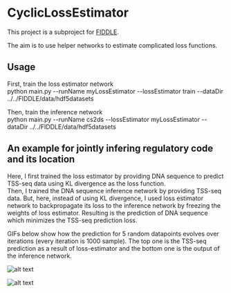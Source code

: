 # CyclicLossEstimator
This project is a subproject for [FIDDLE](https://github.com/ueser/FIDDLE).  

The aim is to use helper networks to estimate complicated loss functions.


## Usage

First, train the loss estimator network  
    python main.py --runName myLossEstimator --lossEstimator train --dataDir ../../FIDDLE/data/hdf5datasets

Then, train the inference network  
    python main.py --runName cs2ds --lossEstimator myLossEstimator --dataDir ../../FIDDLE/data/hdf5datasets

## An example for jointly infering regulatory code and its location
Here, I first trained the loss estimator by providing DNA sequence to predict TSS-seq data using KL divergence as the loss function.  
Then, I trained the DNA sequence inference network by providing TSS-seq data. But, here, instead of using KL divergence, I used loss estimator network to backpropagate its loss to the inference network by freezing the weights of loss estimator. Resulting is the prediction of DNA sequence which minimizes the TSS-seq prediction loss. 

GIFs below show how the prediction for 5 random datapoints evolves over iterations (every iteration is 1000 sample).
The top one is the TSS-seq prediction as a result of loss-estimator and the bottom one is the output of the inference network. 

![alt text](https://cloud.githubusercontent.com/assets/1741502/24807507/76fa3ad8-1b86-11e7-8400-999a7c593188.gif)

![alt text](https://cloud.githubusercontent.com/assets/1741502/24806673/9a72a6ba-1b83-11e7-8142-d4ab8ea09dcb.gif)

